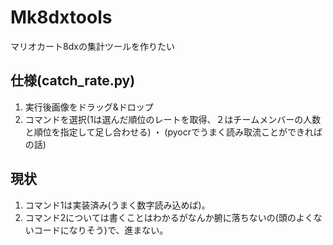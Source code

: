 # Mk8dxtools
マリオカート8dxの集計ツールを作りたい
## 仕様(catch_rate.py)
1. 実行後画像をドラッグ&ドロップ
2. コマンドを選択(1は選んだ順位のレートを取得、２はチームメンバーの人数と順位を指定して足し合わせる)
・ (pyocrでうまく読み取流ことができればの話)
## 現状
1. コマンド1は実装済み(うまく数字読み込めば)。
2. コマンド2については書くことはわかるがなんか腑に落ちないの(頭のよくないコードになりそう)で、進まない。